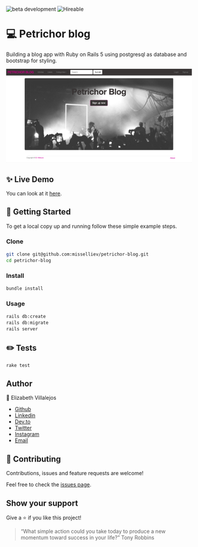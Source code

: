 ![beta development](https://img.shields.io/badge/beta-development-green?style=flat-square)
![Hireable](https://cdn.rawgit.com/hiendv/hireable/master/styles/default/yes.svg)

# 💻 Petrichor blog

Building a blog app with Ruby on Rails 5 using postgresql as database and bootstrap for styling.

![alt text](docs/petrichor.png)

## ✨ Live Demo

You can look at it [here](https://warm-bayou-34500.herokuapp.com/).


## 🚀 Getting Started

To get a local copy up and running follow these simple example steps.


### Clone

```sh
git clone git@github.com:misselliev/petrichor-blog.git
cd petrichor-blog
```

### Install

```sh
bundle install 
```

### Usage

```sh
rails db:create
rails db:migrate
rails server
```

## :pencil2: Tests 

```sh
rake test
```

## Author

👤 Elizabeth Villalejos

- [Github](https://github.com/misselliev)
- [Linkedin](https://linkedin.com/ellievillalejos)
- [Dev.to](https://dev.to/misselliev)
- [Twitter](https://twitter.com/miss_elliev/)
- [Instagram](https://www.instagram.com/miss_elliev/)
- [Email](mailto:elizabeth.villalejos@gmail.com?subject=Website%20Inquiry)

## 🤝 Contributing

Contributions, issues and feature requests are welcome!

Feel free to check the [issues page](issues/).


## Show your support

Give a ⭐️ if you like this project!

> “What simple action could you take today to produce a new momentum toward success in your life?” Tony Robbins

